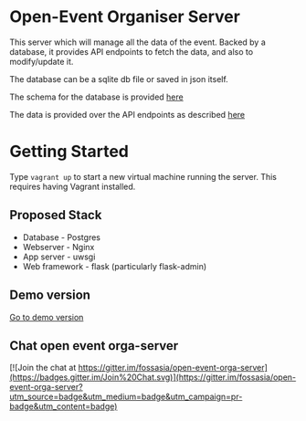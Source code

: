 #  Open-Event Organiser Server
This server which will manage all the data of the event. Backed by a database, it provides API endpoints to fetch the data, and also to modify/update it.

The database can be a sqlite db file or saved in json itself.  

The schema for the database is provided [here](https://github.com/fossasia/open-event/blob/master/DATABASE.md)

The data is provided over the API endpoints as described [here](https://github.com/fossasia/open-event/blob/master/API.md)

# Getting Started

Type ```vagrant up``` to start a new virtual machine running the server. This requires having Vagrant installed.

## Proposed Stack

* Database - Postgres
* Webserver - Nginx
* App server - uwsgi
* Web framework - flask (particularly flask-admin)

## Demo version

[Go to demo version](http://open-event.herokuapp.com/admin/)

## Chat open event orga-server
[![Join the chat at https://gitter.im/fossasia/open-event-orga-server](https://badges.gitter.im/Join%20Chat.svg)](https://gitter.im/fossasia/open-event-orga-server?utm_source=badge&utm_medium=badge&utm_campaign=pr-badge&utm_content=badge)
